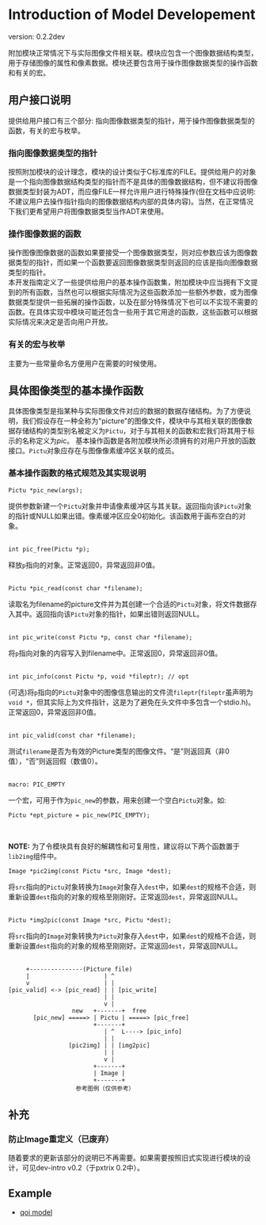 # Introduction of Model Developement
version: 0.2.2dev

附加模块正常情况下与实际图像文件相关联。模块应包含一个图像数据结构类型，用于存储图像的属性和像素数据。模块还要包含用于操作图像数据类型的操作函数和有关的宏。

## 用户接口说明

提供给用户接口有三个部分: 指向图像数据类型的指针，用于操作图像数据类型的函数，有关的宏与枚举。

### 指向图像数据类型的指针

按照附加模块的设计理念，模块的设计类似于C标准库的FILE。提供给用户的对象是一个指向图像数据结构类型的指针而不是具体的图像数据结构，但不建议将图像数据类型封装为ADT，而应像FILE一样允许用户进行特殊操作(但在文档中应说明: 不建议用户去操作指针指向的图像数据结构内部的具体内容)。当然，在正常情况下我们更希望用户将图像数据类型当作ADT来使用。  

### 操作图像数据的函数

操作图像图像数据的函数如果要接受一个图像数据类型，则对应参数应该为图像数据类型的指针，而如果一个函数要返回图像数据类型则返回的应该是指向图像数据类型的指针。  
本开发指南定义了一些提供给用户的基本操作函数集，附加模块中应当拥有下文提到的所有函数，当然也可以根据实际情况为这些函数添加一些额外参数，或为图像数据类型提供一些拓展的操作函数，以及在部分特殊情况下也可以不实现不需要的函数。在具体实现中模块可能还包含一些用于其它用途的函数，这些函数可以根据实际情况来决定是否向用户开放。  

### 有关的宏与枚举
主要为一些常量命名方便用户在需要的时候使用。  

## 具体图像类型的基本操作函数
具体图像类型是指某种与实际图像文件对应的数据的数据存储结构。为了方便说明，我们假设存在一种全称为"picture"的图像文件，模块中与其相关联的图像数据存储结构的类型别名被定义为`Pictu`，对于与其相关的函数和宏我们将其用于标示的名称定义为*pic*。
基本操作函数是各附加模块所必须拥有的对用户开放的函数接口。`Pictu`对象应存在与图像像素缓冲区关联的成员。  

### 基本操作函数的格式规范及其实现说明

```
Pictu *pic_new(args);
```
提供参数新建一个`Pictu`对象并申请像素缓冲区与其关联。返回指向该`Pictu`对象的指针或NULL如果出错。像素缓冲区应全0初始化。该函数用于画布空白的对象。  
<br>

```
int pic_free(Pictu *p);
```
释放`p`指向的对象。正常返回0，异常返回非0值。  
<br>

```
Pictu *pic_read(const char *filename);
```
读取名为filename的picture文件并为其创建一个合适的`Pictu`对象，将文件数据存入其中。返回指向该`Pictu`对象的指针，如果出错则返回NULL。  
<br>

```
int pic_write(const Pictu *p, const char *filename);
```
将`p`指向对象的内容写入到filename中。正常返回0，异常返回非0值。  
<br>

```
int pic_info(const Pictu *p, void *fileptr); // opt
```
(可选)将`p`指向的`Pictu`对象中的图像信息输出的文件流`fileptr`(`fileptr`虽声明为`void *`，但其实际上为文件指针，这是为了避免在头文件中多包含一个stdio.h)。正常返回0，异常返回非0值。  
<br>

```
int pic_valid(const char *filename);
```
测试`filename`是否为有效的Picture类型的图像文件。“是”则返回真（非0值），“否”则返回假（数值0）。  
<br>

```
macro: PIC_EMPTY
```
一个宏，可用于作为`pic_new`的参数，用来创建一个空白`Pictu`对象。如:   
```
Pictu *ept_picture = pic_new(PIC_EMPTY);
```
<br>

**NOTE:** 为了令模块具有良好的解耦性和可复用性，建议将以下两个函数置于`lib2img`组件中。

```
Image *pic2img(const Pictu *src, Image *dest);
```
将`src`指向的`Pictu`对象转换为`Image`对象存入`dest`中，如果`dest`的规格不合适，则重新设置`dest`指向的对象的规格至刚刚好。正常返回`dest`，异常返回NULL。  
<br>

```
Pictu *img2pic(const Image *src, Pictu *dest);
```
将`src`指向的`Image`对象转换为`Pictu`对象存入`dest`中，如果`dest`的规格不合适，则重新设置`dest`指向的对象的规格至刚刚好。正常返回`dest`，异常返回NULL。  
<br>


```
     +---------------(Picture file)
     |                     | ^
     v                     | |
[pic_valid] <-> [pic_read] | | [pic_write]
                           | |
                           v |
                  new   +-------+  free
       [pic_new] =====> | Pictu | =====> [pic_free]
                        +-------+
                           | ^  L----> [pic_info]
                           | |
                 [pic2img] | | [img2pic]
                           | |
                           v |
                        +-------+
                        | Image |
                        +-------+
				   参考图例（仅供参考）
```

## 补充

### 防止Image重定义（已废弃）
随着要求的更新该部分的说明已不再需要。如果需要按照旧式实现进行模块的设计，可见dev-intro v0.2（于pxtrix 0.2中）。

## Example
- [qoi model](../qoi/qoi-intro.md)